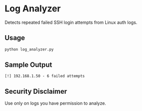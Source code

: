 # Log Analyzer

Detects repeated failed SSH login attempts from Linux auth logs.

## Usage
```bash
python log_analyzer.py
```

## Sample Output
```
[!] 192.168.1.50 - 6 failed attempts
```

## Security Disclaimer
Use only on logs you have permission to analyze.
